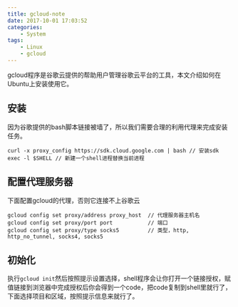```yaml
---
title: gcloud-note
date: 2017-10-01 17:03:52
categories:
    - System
tags:
    - Linux
    - gcloud
---
```


gcloud程序是谷歌云提供的帮助用户管理谷歌云平台的工具，本文介绍如何在Ubuntu上安装使用它。

## 安装

因为谷歌提供的bash脚本链接被墙了，所以我们需要合理的利用代理来完成安装任务。

```
curl -x proxy_config https://sdk.cloud.google.com | bash // 安装sdk
exec -l $SHELL // 新建一个shell进程替换当前进程
```

## 配置代理服务器

下面配置gcloud的代理，否则它连接不上谷歌云

```
gcloud config set proxy/address proxy_host  // 代理服务器主机名
gcloud config set proxy/port port           // 端口
gcloud config set proxy/type socks5         // 类型，http, http_no_tunnel, socks4, socks5
```

## 初始化

执行``gcloud init``然后按照提示设置选择，shell程序会让你打开一个链接授权，赋值链接到浏览器中完成授权后你会得到一个code，把code复制到shell里就行了，下面选择项目和区域，按照提示信息来就行了。